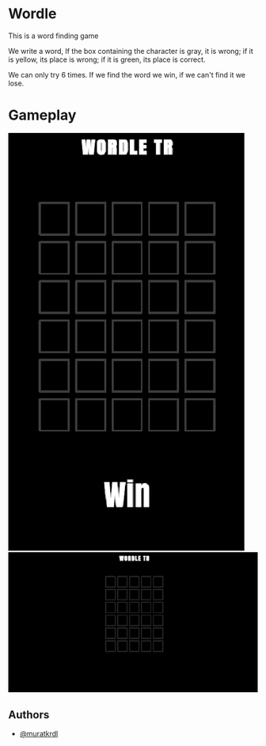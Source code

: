 
# Wordle

This is a word finding game

We write a word, If the box containing the character is gray, it is wrong; if it is yellow, its place is wrong; if it is green, its place is correct.

We can only try 6 times. If we find the word we win, if we can't find it we lose.

# Gameplay

<img src="https://github.com/muratkrdl/Wordle/blob/main/Picture.png" width="auto">

<img src="https://github.com/muratkrdl/Wordle/blob/main/wordle%20Gif.gif" width="auto">



## Authors

- [@muratkrdl](https://github.com/muratkrdl)

